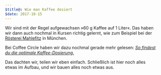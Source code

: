 ```yaml
---
$title@: Wie man Kaffee dosiert
$date: 2017-10-15
---
```


Wir sind mit der Regel aufgewachsen »60&nbsp;g Kaffee auf 1&nbsp;Liter«. Das haben wir dann auch nochmal in Kursen richtig gelernt, wie zum Beispiel bei der [Rösterei Mahlefitz](https://www.mahlefitz.de/) in München.

Bei Coffee Circle haben wir dazu nochmal gerade mehr gelesen: [_So findest du die optimale Kaffee-Dosierung._](https://www.coffeecircle.com/de/e/kaffee-dosierung)

Das dachten wir, teilen wir eben einfach. Schließlich ist hier noch alles etwas im Aufbau, und wir bauen alles noch etwas aus.